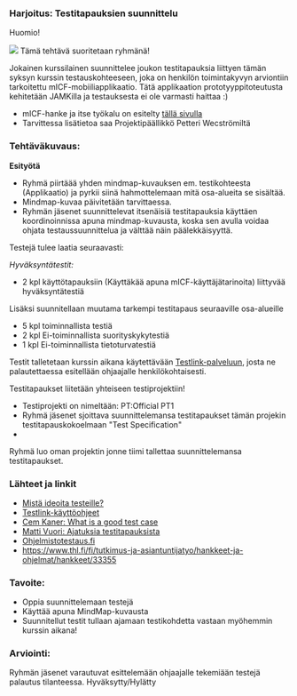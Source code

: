 ### Harjoitus: Testitapauksien suunnittelu

Huomio!

![](https://openclipart.org/image/300px/svg_to_png/123637/Skull-and-crossbones-high-voltage-sign.png&disposition=attachment)
Tämä tehtävä suoritetaan ryhmänä!


Jokainen kurssilainen suunnittelee joukon testitapauksia liittyen tämän syksyn kurssin testauskohteeseen, joka on  henkilön toimintakyvyn arviontiin tarkoitettu mICF-mobiiliapplikaatio. Tätä applikaation prototyyppitoteutusta kehitetään JAMKilla ja testauksesta ei ole varmasti haittaa :)

* mICF-hanke ja itse työkalu on esitelty [tällä sivulla](https://github.com/JAMK-IT/IIO123000-testing-course/wiki/info-kurssin-testauskohde)
* Tarvittessa lisätietoa saa Projektipäällikkö Petteri Wecströmiltä


### Tehtäväkuvaus:

**Esityötä**

* Ryhmä piirtäää yhden mindmap-kuvauksen em. testikohteesta (Applikaatio) ja pyrkii siinä hahmottelemaan mitä osa-alueita se sisältää.
* Mindmap-kuvaa päivitetään tarvittaessa.
* Ryhmän jäsenet suunnittelevat itsenäisiä testitapauksia käyttäen koordinoinnissa apuna mindmap-kuvausta, koska sen avulla voidaa ohjata testaussuunnittelua ja välttää näin päälekkäisyyttä.

Testejä tulee laatia seuraavasti:

*Hyväksyntätestit:*

* 2 kpl käyttötapauksiin (Käyttäkää apuna mICF-käyttäjätarinoita) liittyvää hyväksyntätestiä

Lisäksi suunnitellaan muutama tarkempi testitapaus seuraaville osa-alueille

* 5 kpl toiminnallista testiä
* 2 kpl Ei-toiminnallista suorityskykytestiä
* 1 kpl Ei-toiminnallista tietoturvatestiä

Testit talletetaan kurssin aikana käytettävään [Testlink-palveluun](http://146.185.132.189/testlink), josta ne palautettaessa esitellään ohjaajalle henkilökohtaisesti.

Testitapaukset liitetään yhteiseen testiprojektiin! 


* Testiprojekti on nimeltään: PT:Official PT1
* Ryhmä jäsenet sjoittava suunnittelemansa testitapaukset tämän projekin testitapauskokoelmaan "Test Specification"
* 



Ryhmä luo oman projektin jonne tiimi tallettaa suunnittelemansa testitapaukset.


### Lähteet ja linkit

* [Mistä ideoita testeille?](http://www.thebraidytester.com/downloads/YouAreNotDoneYet.pdf)
* [Testlink-käyttöohjeet](http://www.guru99.com/testlink-tutorial-complete-guide.html)
* [Cem Kaner: What is a good test case](http://www.kaner.com/pdfs/GoodTest.pdf)
* [Matti Vuori: Ajatuksia testitapauksista ](https://drive.google.com/file/d/0B-hPgXTXfK9EbnNHODZsczR5NzQ/view)
* [Ohjelmistotestaus.fi](https://ohjelmistotestaus.fi/2010/09/22/nayta-minulle-hyva-testitapaus/)
* https://www.thl.fi/fi/tutkimus-ja-asiantuntijatyo/hankkeet-ja-ohjelmat/hankkeet/33355

### Tavoite:

* Oppia suunnittelemaan testejä
* Käyttää apuna MindMap-kuvausta 
* Suunnitellut testit tullaan ajamaan testikohdetta vastaan myöhemmin kurssin aikana!


### Arviointi:


Ryhmän jäsenet varautuvat esittelemään ohjaajalle tekemiään testejä palautus tilanteessa.
Hyväksytty/Hylätty


